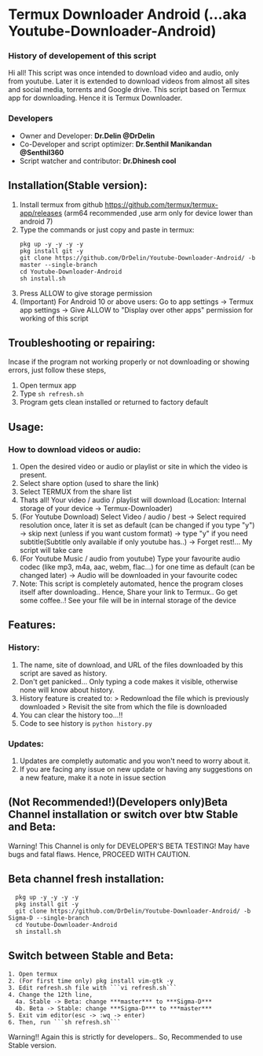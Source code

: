 # Termux Downloader Android (...aka Youtube-Downloader-Android)
  ### History of developement of this script
  Hi all! This script was once intended to download video and audio, only from youtube. Later it is extended to download videos from almost all sites and social media, torrents and Google drive. This script based on Termux app for downloading. Hence it is Termux Downloader.
  
  ### Developers
  * Owner and Developer: **Dr.Delin @DrDelin**
  * Co-Developer and script optimizer: **Dr.Senthil Manikandan @Senthil360**
  * Script watcher and contributor: **Dr.Dhinesh cool**

## Installation(Stable version):
  1. Install termux from github https://github.com/termux/termux-app/releases
     (arm64 recommended ,use arm only for device lower than android 7)
  2. Type the commands or just copy and paste in termux:
      ```
      pkg up -y -y -y -y
      pkg install git -y
      git clone https://github.com/DrDelin/Youtube-Downloader-Android/ -b master --single-branch
      cd Youtube-Downloader-Android
      sh install.sh
        ```
  3. Press ALLOW to give storage permission
  4. (Important) For Android 10 or above users: Go to app settings -> Termux app settings -> Give ALLOW to "Display over other apps" permission for working of this script 

 ## Troubleshooting or repairing:
  Incase if the program not working properly or not downloading or showing errors, just follow these steps,
  1. Open termux app
  2. Type ```sh refresh.sh```
  3. Program gets clean installed or returned to factory default

## Usage:
  ### How to download videos or audio:
  1. Open the desired video or audio or playlist or site in which the video is present.
  2. Select share option (used to share the link)
  3. Select TERMUX from the share list
  4. Thats all! Your video / audio / playlist will download (Location: Internal storage of your device -> Termux-Downloader)
  5. (For Youtube Download) Select Video / audio / best -> Select required resolution once, later it is set as default (can be changed if you type "y") -> skip next (unless if you want custom format) -> type "y" if you need subtitle(Subtitle only available if only youtube has..) -> Forget rest!... My script will take care
  6. (For Youtube Music / audio from youtube) Type your favourite audio codec (like mp3, m4a, aac, webm, flac...) for one time as default (can be changed later) -> Audio will be downloaded in your favourite codec
  7. Note: This script is completely automated, hence the program closes itself after downloading.. Hence, Share your link to Termux.. Go get some coffee..! See your file will be in internal storage of the device 
  

## Features:
  ### History:
  1. The name, site of download, and URL of the files downloaded by this script are saved as history. 
  2. Don't get panicked... Only typing a code makes it visible, otherwise none will know about history.
  3. History feature is created to:
    > Redownload the file which is previously downloaded
    > Revisit the site from which the file is downloaded
  4. You can clear the history too...!!
  5. Code to see history is ```python history.py```

  ### Updates:
  1. Updates are completly automatic and you won't need to worry about it.
  2. If you are facing any issue on new update or having any suggestions on a new feature, make it a note in issue section

## (Not Recommended!)(Developers only)Beta Channel installation or switch over btw Stable and Beta:
  Warning! This Channel is only for DEVELOPER'S BETA TESTING! May have bugs and fatal flaws. Hence, PROCEED WITH CAUTION.
  ## Beta channel fresh installation:
  
      pkg up -y -y -y -y
      pkg install git -y
      git clone https://github.com/DrDelin/Youtube-Downloader-Android/ -b Sigma-D --single-branch
      cd Youtube-Downloader-Android
      sh install.sh
  
  ## Switch between Stable and Beta:
    1. Open termux
    2. (For first time only) pkg install vim-gtk -y
    3. Edit refresh.sh file with ```vi refresh.sh```
    4. Change the 12th line,
      4a. Stable -> Beta: change ***master*** to ***Sigma-D***
      4b. Beta -> Stable: change ***Sigma-D*** to ***master***
    5. Exit vim editor(esc -> :wq -> enter)
    6. Then, run ```sh refresh.sh```

  Warning!! Again this is strictly for developers.. So, Recommended to use Stable version.  